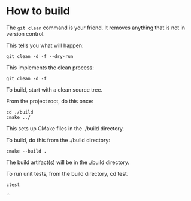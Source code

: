 # How to build

The `git clean` command is your friend.  It removes anything that is not in version control.

This tells you what will happen:
```
git clean -d -f --dry-run
```

This implements the clean process: 
```
git clean -d -f
```

To build, start with a clean source tree.

From the project root, do this once:
```
cd ./build
cmake ../
```

This sets up CMake files in the ./build directory.


To build, do this from the ./build directory:
```
cmake --build .
```

The build artifact(s) will be in the ./build directory.

To run unit tests, from the build directory, cd test.
```
ctest
```
``



